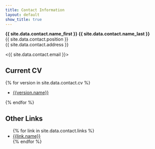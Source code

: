 ```yaml
---
title: Contact Information
layout: default
show_title: true
---
```


**{{ site.data.contact.name_first }} {{ site.data.contact.name_last }}**  
{{ site.data.contact.position }}  
{{ site.data.contact.address }}

<{{ site.data.contact.email }}>

## Current CV
{% for version in site.data.contact.cv %}
<ul>
<li><a href="{{version.url}}">{{version.name}}</a></li>
</ul>

{% endfor %}

## Other Links

<ul>
{% for link in site.data.contact.links %}
<li><a href="{{link.url}}">{{link.name}}</a></li>
{% endfor %}
</ul>
